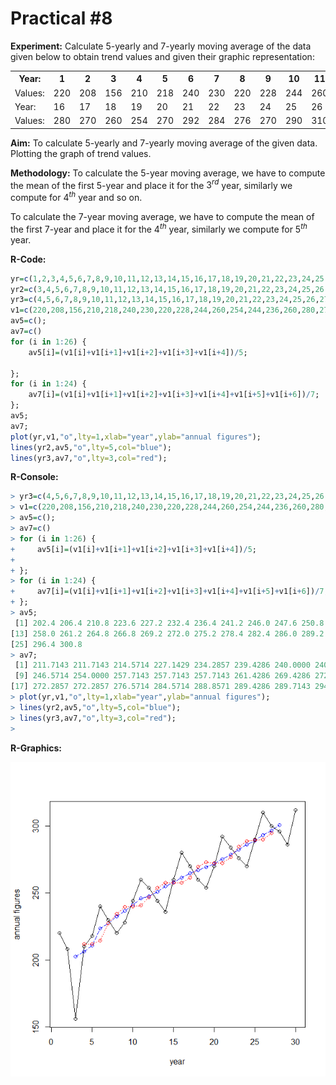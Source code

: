 # Practical #8

**Experiment:** Calculate 5-yearly and 7-yearly moving average of the data given below to obtain trend values and given their graphic representation:

<table>  
  <tr>  
    <th>Year:</th>  
    <th>1</th>  
    <th>2</th>
    <th>3</th>  
    <th>4</th>  
    <th>5</th>
    <th>6</th>  
    <th>7</th>  
    <th>8</th>
    <th>9</th>  
    <th>10</th>  
    <th>11</th>
    <th>12</th>  
    <th>13</th>  
    <th>14</th>  
    <th>15</th>
  </tr>  
  <tr>  
    <td>Values:</td>
    <td>220</td>  
    <td>208</td>  
    <td>156</td>  
    <td>210</td>  
    <td>218</td>  
    <td>240</td>  
    <td>230</td>  
    <td>220</td>  
    <td>228</td>  
    <td>244</td>  
    <td>260</td>  
    <td>254</td>  
    <td>244</td>  
    <td>236</td>  
    <td>250</td>  
  </tr>  
  <tr> 
    <td>Year:</td> 
    <td>16</td>  
    <td>17</td>  
    <td>18</td> 
    <td>19</td>  
    <td>20</td>  
    <td>21</td> 
    <td>22</td>  
    <td>23</td>  
    <td>24</td> 
    <td>25</td>  
    <td>26</td>  
    <td>27</td> 
    <td>28</td>  
    <td>29</td>  
    <td>30</td>  
  </tr>  
  <tr> 
    <td>Values:</td>
    <td>280</td>  
    <td>270</td>  
    <td>260</td> 
    <td>254</td>  
    <td>270</td>  
    <td>292</td> 
    <td>284</td>  
    <td>276</td>  
    <td>270</td> 
    <td>290</td>  
    <td>310</td>  
    <td>300</td> 
    <td>296</td>  
    <td>286</td>  
    <td>312</td>  
  </tr>  
</table>

**Aim:** To calculate 5-yearly and 7-yearly moving average of the given data. Plotting  the graph of trend values.

**Methodology:** To calculate the 5-year moving average, we have to compute the mean of the first 5-year and place it for the $3^{rd}$  year, similarly we compute for $4^{th}$ year and so on. 

To calculate the 7-year moving average, we have to compute the mean of the first 7-year and place it for the $4^{th}$  year, similarly we compute for $5^{th}$ year.

**R-Code:** 

```R
yr=c(1,2,3,4,5,6,7,8,9,10,11,12,13,14,15,16,17,18,19,20,21,22,23,24,25,26,27,28,29,30);
yr2=c(3,4,5,6,7,8,9,10,11,12,13,14,15,16,17,18,19,20,21,22,23,24,25,26,27,28);
yr3=c(4,5,6,7,8,9,10,11,12,13,14,15,16,17,18,19,20,21,22,23,24,25,26,27);
v1=c(220,208,156,210,218,240,230,220,228,244,260,254,244,236,260,280,270,260,254,270,292,284,276,270,290,310,300,296,286,312);
av5=c();
av7=c()
for (i in 1:26) {
    av5[i]=(v1[i]+v1[i+1]+v1[i+2]+v1[i+3]+v1[i+4])/5;

};
for (i in 1:24) {
    av7[i]=(v1[i]+v1[i+1]+v1[i+2]+v1[i+3]+v1[i+4]+v1[i+5]+v1[i+6])/7;
};
av5;
av7;
plot(yr,v1,"o",lty=1,xlab="year",ylab="annual figures");
lines(yr2,av5,"o",lty=5,col="blue");
lines(yr3,av7,"o",lty=3,col="red");
```

**R-Console:** 

```R
> yr3=c(4,5,6,7,8,9,10,11,12,13,14,15,16,17,18,19,20,21,22,23,24,25,26,27);
> v1=c(220,208,156,210,218,240,230,220,228,244,260,254,244,236,260,280,270,260,254,270,292,284,276,270,290,310,300,296,286,312);
> av5=c();
> av7=c()
> for (i in 1:26) {
+     av5[i]=(v1[i]+v1[i+1]+v1[i+2]+v1[i+3]+v1[i+4])/5;
+ 
+ };
> for (i in 1:24) {
+     av7[i]=(v1[i]+v1[i+1]+v1[i+2]+v1[i+3]+v1[i+4]+v1[i+5]+v1[i+6])/7;
+ };
> av5;
 [1] 202.4 206.4 210.8 223.6 227.2 232.4 236.4 241.2 246.0 247.6 250.8 254.8
[13] 258.0 261.2 264.8 266.8 269.2 272.0 275.2 278.4 282.4 286.0 289.2 293.2
[25] 296.4 300.8
> av7;
 [1] 211.7143 211.7143 214.5714 227.1429 234.2857 239.4286 240.0000 240.8571
 [9] 246.5714 254.0000 257.7143 257.7143 257.7143 261.4286 269.4286 272.8571
[17] 272.2857 272.2857 276.5714 284.5714 288.8571 289.4286 289.7143 294.8571
> plot(yr,v1,"o",lty=1,xlab="year",ylab="annual figures");
> lines(yr2,av5,"o",lty=5,col="blue");
> lines(yr3,av7,"o",lty=3,col="red");
> 
```

**R-Graphics:**

![image-20220901223248620](https://raw.githubusercontent.com/ydvpratik/img/master/2022/09/upgit_20220916_1663341108.png)